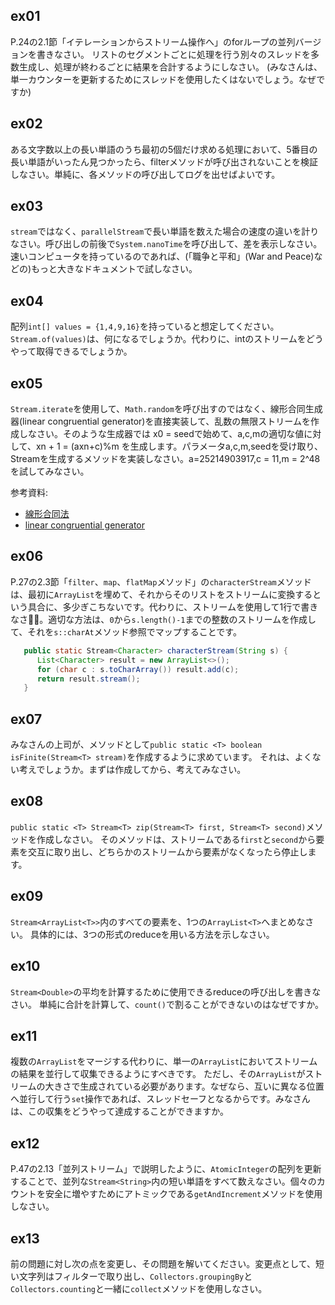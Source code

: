 ## ex01

P.24の2.1節「イテレーションからストリーム操作へ」のforループの並列バージョンを書きなさい。
リストのセグメントごとに処理を行う別々のスレッドを多数生成し、処理が終わるごとに結果を合計するようにしなさい。
(みなさんは、単一カウンターを更新するためにスレッドを使用したくはないでしょう。なぜですか)

## ex02

ある文字数以上の長い単語のうち最初の5個だけ求める処理において、5番目の長い単語がいったん見つかったら、filterメソッドが呼び出されないことを検証しなさい。単純に、各メソッドの呼び出してログを出せばよいです。

## ex03

`stream`ではなく、`parallelStream`で長い単語を数えた場合の速度の違いを計りなさい。呼び出しの前後で`System.nanoTime`を呼び出して、差を表示しなさい。速いコンピュータを持っているのであれば、(「職争と平和」(War and Peace)などの)もっと大きなドキュメントで試しなさい。

## ex04

配列`int[] values = {1,4,9,16}`を持っていると想定してください。`Stream.of(values)`は、何になるでしょうか。代わりに、intのストリームをどうやって取得できるでしょうか。

## ex05

`Stream.iterate`を使用して、`Math.random`を呼び出すのではなく、線形合同生成器(linear congruential generator)を直接実装して、乱数の無限ストリームを作成しなさい。そのような生成器では x0 = seedで始めて、a,c,mの適切な値に対して、xn + 1 = (axn+c)%m を生成します。パラメータa,c,m,seedを受け取り、Stream<Long>を生成するメソッドを実装しなさい。a=25214903917,c = 11,m = 2^48を試してみなさい。

参考資料:

* [線形合同法](http://ja.wikipedia.org/wiki/%E7%B7%9A%E5%BD%A2%E5%90%88%E5%90%8C%E6%B3%95)
* [linear congruential generator](http://en.wikipedia.org/wiki/Linear_congruential_generator)

## ex06

P.27の2.3節「`filter`、`map`、`flatMap`メソッド」の`characterStream`メソッドは、最初に`ArrayList`を埋めて、それからそのリストをストリームに変換するという具合に、多少ぎこちないです。代わりに、ストリームを使用して1行で書きなさい̅。適切な方法は、`0`から`s.length()-1`までの整数のストリームを作成して、それを`s::charAt`メソッド参照でマップすることです。

```java
   public static Stream<Character> characterStream(String s) {
      List<Character> result = new ArrayList<>();
      for (char c : s.toCharArray()) result.add(c);
      return result.stream();
   }
```

## ex07

みなさんの上司が、メソッドとして`public static <T> boolean isFinite(Stream<T> stream)`を作成するように求めています。
それは、よくない考えでしょうか。まずは作成してから、考えてみなさい。

## ex08

`public static <T> Stream<T> zip(Stream<T> first, Stream<T> second)`メソッドを作成しなさい。
そのメソッドは、ストリームである`first`と`second`から要素を交互に取り出し、どちらかのストリームから要素がなくなったら停止します。

## ex09

`Stream<ArrayList<T>>`内のすべての要素を、1つの`ArrayList<T>`へまとめなさい。
具体的には、3つの形式のreduceを用いる方法を示しなさい。

## ex10

`Stream<Double>`の平均を計算するために使用できるreduceの呼び出しを書きなさい。
単純に合計を計算して、`count()`で割ることができないのはなぜですか。

## ex11

複数の`ArrayList`をマージする代わりに、単一の`ArrayList`においてストリームの結果を並行して収集できるようにすべきです。
ただし、その`ArrayList`がストリームの大きさで生成されている必要があります。なぜなら、互いに異なる位置へ並行して行う`set`操作であれば、スレッドセーフとなるからです。みなさんは、この収集をどうやって達成することができますか。


## ex12

P.47の2.13「並列ストリーム」で説明したように、`AtomicInteger`の配列を更新することで、並列な`Stream<String>`内の短い単語をすべて数えなさい。個々のカウントを安全に増やすためにアトミックである`getAndIncrement`メソッドを使用しなさい。

## ex13

前の問題に対し次の点を変更し、その問題を解いてください。変更点として、短い文字列はフィルターで取り出し、`Collectors.groupingBy`と`Collectors.counting`と一緒に`collect`メソッドを使用しなさい。
